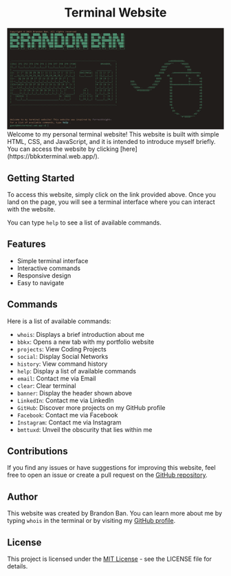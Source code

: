 <h1 align="center">Terminal Website</h1>
<img src="./about/terminal.png">
Welcome to my personal terminal website! This website is built with simple HTML, CSS, and JavaScript, and it is intended to introduce myself briefly.
<br/>
You can access the website by clicking [here](https://bbkxterminal.web.app/).

## Getting Started
To access this website, simply click on the link provided above. Once you land on the page, you will see a terminal interface where you can interact with the website.

You can type `help` to see a list of available commands.

## Features
- Simple terminal interface
- Interactive commands
- Responsive design
- Easy to navigate

## Commands
Here is a list of available commands:

- `whois`: Displays a brief introduction about me
- `bbkx`: Opens a new tab with my portfolio website
- `projects`: View Coding Projects
- `social`: Display Social Networks
- `history`: View command history
- `help`: Display a list of available commands
- `email`: Contact me via Email
- `clear`: Clear terminal
- `banner`: Display the header shown above
- `LinkedIn`: Contact me via LinkedIn
- `GitHub`: Discover more projects on my GitHub profile
- `Facebook`: Contact me via Facebook
- `Instagram`: Contact me via Instagram
- `bmttuxd`: Unveil the obscurity that lies within me

## Contributions
If you find any issues or have suggestions for improving this website, feel free to open an issue or create a pull request on the [GitHub repository](https://github.com/bbkx226/terminalWebsite.git).

## Author
This website was created by Brandon Ban. You can learn more about me by typing `whois` in the terminal or by visiting my [GitHub profile](https://github.com/bbkx226).

## License
This project is licensed under the [MIT License](https://opensource.org/license/mit/) - see the LICENSE file for details.
